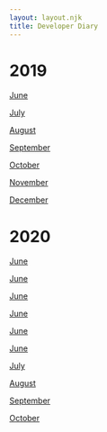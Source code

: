 ```yaml
---
layout: layout.njk
title: Developer Diary
---
```


# 2019

[June](2019/june/)

[July](2019/july/)

[August](2019/august/)

[September](2019/september/)

[October](2019/october/)

[November](2019/november/)

[December](2019/december/)

# 2020

[June](2020/january/)

[June](2020/february/)

[June](2020/march/)

[June](2020/april/)

[June](2020/may/)

[June](2020/june/)

[July](2020/july/)

[August](2020/august/)

[September](2020/september/)

[October](2020/october/)
<!-- 
[November](2020/november/)

[December](2020/december/) -->
